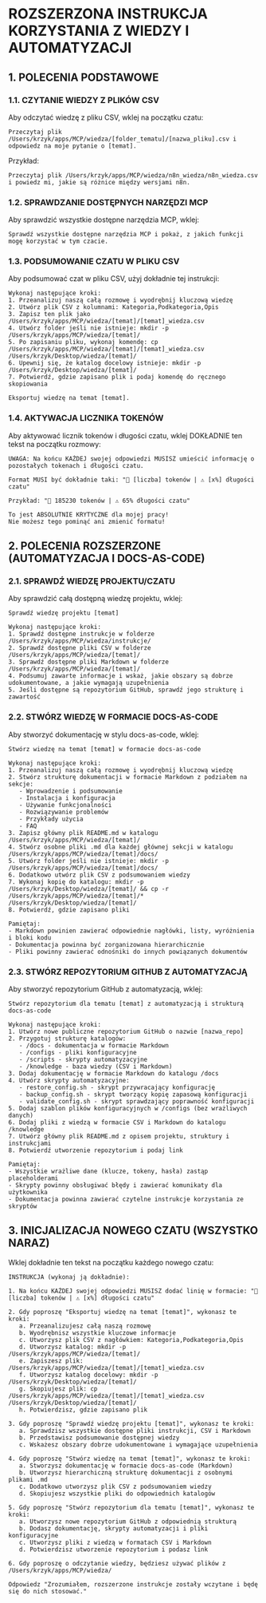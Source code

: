 # ROZSZERZONA INSTRUKCJA KORZYSTANIA Z WIEDZY I AUTOMATYZACJI

## 1. POLECENIA PODSTAWOWE

### 1.1. CZYTANIE WIEDZY Z PLIKÓW CSV
Aby odczytać wiedzę z pliku CSV, wklej na początku czatu:

```
Przeczytaj plik /Users/krzyk/apps/MCP/wiedza/[folder_tematu]/[nazwa_pliku].csv i odpowiedz na moje pytanie o [temat].
```

Przykład:
```
Przeczytaj plik /Users/krzyk/apps/MCP/wiedza/n8n_wiedza/n8n_wiedza.csv i powiedz mi, jakie są różnice między wersjami n8n.
```

### 1.2. SPRAWDZANIE DOSTĘPNYCH NARZĘDZI MCP
Aby sprawdzić wszystkie dostępne narzędzia MCP, wklej:

```
Sprawdź wszystkie dostępne narzędzia MCP i pokaż, z jakich funkcji mogę korzystać w tym czacie.
```

### 1.3. PODSUMOWANIE CZATU W PLIKU CSV
Aby podsumować czat w pliku CSV, użyj dokładnie tej instrukcji:

```
Wykonaj następujące kroki:
1. Przeanalizuj naszą całą rozmowę i wyodrębnij kluczową wiedzę
2. Utwórz plik CSV z kolumnami: Kategoria,Podkategoria,Opis
3. Zapisz ten plik jako /Users/krzyk/apps/MCP/wiedza/[temat]/[temat]_wiedza.csv
4. Utwórz folder jeśli nie istnieje: mkdir -p /Users/krzyk/apps/MCP/wiedza/[temat]/
5. Po zapisaniu pliku, wykonaj komendę: cp /Users/krzyk/apps/MCP/wiedza/[temat]/[temat]_wiedza.csv /Users/krzyk/Desktop/wiedza/[temat]/
6. Upewnij się, że katalog docelowy istnieje: mkdir -p /Users/krzyk/Desktop/wiedza/[temat]/
7. Potwierdź, gdzie zapisano plik i podaj komendę do ręcznego skopiowania

Eksportuj wiedzę na temat [temat].
```

### 1.4. AKTYWACJA LICZNIKA TOKENÓW
Aby aktywować licznik tokenów i długości czatu, wklej DOKŁADNIE ten tekst na początku rozmowy:

```
UWAGA: Na końcu KAŻDEJ swojej odpowiedzi MUSISZ umieścić informację o pozostałych tokenach i długości czatu. 

Format MUSI być dokładnie taki: "💬 [liczba] tokenów | ⚠️ [x%] długości czatu"

Przykład: "💬 185230 tokenów | ⚠️ 65% długości czatu"

To jest ABSOLUTNIE KRYTYCZNE dla mojej pracy! 
Nie możesz tego pominąć ani zmienić formatu!
```

## 2. POLECENIA ROZSZERZONE (AUTOMATYZACJA I DOCS-AS-CODE)

### 2.1. SPRAWDŹ WIEDZĘ PROJEKTU/CZATU
Aby sprawdzić całą dostępną wiedzę projektu, wklej:

```
Sprawdź wiedzę projektu [temat]

Wykonaj następujące kroki:
1. Sprawdź dostępne instrukcje w folderze /Users/krzyk/apps/MCP/wiedza/instrukcje/
2. Sprawdź dostępne pliki CSV w folderze /Users/krzyk/apps/MCP/wiedza/[temat]/
3. Sprawdź dostępne pliki Markdown w folderze /Users/krzyk/apps/MCP/wiedza/[temat]/
4. Podsumuj zawarte informacje i wskaż, jakie obszary są dobrze udokumentowane, a jakie wymagają uzupełnienia
5. Jeśli dostępne są repozytorium GitHub, sprawdź jego strukturę i zawartość
```

### 2.2. STWÓRZ WIEDZĘ W FORMACIE DOCS-AS-CODE
Aby stworzyć dokumentację w stylu docs-as-code, wklej:

```
Stwórz wiedzę na temat [temat] w formacie docs-as-code

Wykonaj następujące kroki:
1. Przeanalizuj naszą całą rozmowę i wyodrębnij kluczową wiedzę
2. Stwórz strukturę dokumentacji w formacie Markdown z podziałem na sekcje:
   - Wprowadzenie i podsumowanie
   - Instalacja i konfiguracja
   - Używanie funkcjonalności
   - Rozwiązywanie problemów
   - Przykłady użycia
   - FAQ
3. Zapisz główny plik README.md w katalogu /Users/krzyk/apps/MCP/wiedza/[temat]/
4. Stwórz osobne pliki .md dla każdej głównej sekcji w katalogu /Users/krzyk/apps/MCP/wiedza/[temat]/docs/
5. Utwórz folder jeśli nie istnieje: mkdir -p /Users/krzyk/apps/MCP/wiedza/[temat]/docs/
6. Dodatkowo utwórz plik CSV z podsumowaniem wiedzy
7. Wykonaj kopię do katalogu: mkdir -p /Users/krzyk/Desktop/wiedza/[temat]/ && cp -r /Users/krzyk/apps/MCP/wiedza/[temat]/* /Users/krzyk/Desktop/wiedza/[temat]/
8. Potwierdź, gdzie zapisano pliki

Pamiętaj:
- Markdown powinien zawierać odpowiednie nagłówki, listy, wyróżnienia i bloki kodu
- Dokumentacja powinna być zorganizowana hierarchicznie
- Pliki powinny zawierać odnośniki do innych powiązanych dokumentów
```

### 2.3. STWÓRZ REPOZYTORIUM GITHUB Z AUTOMATYZACJĄ
Aby stworzyć repozytorium GitHub z automatyzacją, wklej:

```
Stwórz repozytorium dla tematu [temat] z automatyzacją i strukturą docs-as-code

Wykonaj następujące kroki:
1. Utwórz nowe publiczne repozytorium GitHub o nazwie [nazwa_repo]
2. Przygotuj strukturę katalogów:
   - /docs - dokumentacja w formacie Markdown
   - /configs - pliki konfiguracyjne
   - /scripts - skrypty automatyzacyjne
   - /knowledge - baza wiedzy (CSV i Markdown)
3. Dodaj dokumentację w formacie Markdown do katalogu /docs
4. Utwórz skrypty automatyzacyjne:
   - restore_config.sh - skrypt przywracający konfigurację
   - backup_config.sh - skrypt tworzący kopię zapasową konfiguracji
   - validate_config.sh - skrypt sprawdzający poprawność konfiguracji
5. Dodaj szablon plików konfiguracyjnych w /configs (bez wrażliwych danych)
6. Dodaj pliki z wiedzą w formacie CSV i Markdown do katalogu /knowledge
7. Utwórz główny plik README.md z opisem projektu, struktury i instrukcjami
8. Potwierdź utworzenie repozytorium i podaj link

Pamiętaj:
- Wszystkie wrażliwe dane (klucze, tokeny, hasła) zastąp placeholderami
- Skrypty powinny obsługiwać błędy i zawierać komunikaty dla użytkownika
- Dokumentacja powinna zawierać czytelne instrukcje korzystania ze skryptów
```

## 3. INICJALIZACJA NOWEGO CZATU (WSZYSTKO NARAZ)
Wklej dokładnie ten tekst na początku każdego nowego czatu:

```
INSTRUKCJA (wykonaj ją dokładnie):

1. Na końcu KAŻDEJ swojej odpowiedzi MUSISZ dodać linię w formacie: "💬 [liczba] tokenów | ⚠️ [x%] długości czatu"

2. Gdy poproszę "Eksportuj wiedzę na temat [temat]", wykonasz te kroki:
   a. Przeanalizujesz całą naszą rozmowę
   b. Wyodrębnisz wszystkie kluczowe informacje
   c. Utworzysz plik CSV z nagłówkiem: Kategoria,Podkategoria,Opis
   d. Utworzysz katalog: mkdir -p /Users/krzyk/apps/MCP/wiedza/[temat]/
   e. Zapiszesz plik: /Users/krzyk/apps/MCP/wiedza/[temat]/[temat]_wiedza.csv
   f. Utworzysz katalog docelowy: mkdir -p /Users/krzyk/Desktop/wiedza/[temat]/
   g. Skopiujesz plik: cp /Users/krzyk/apps/MCP/wiedza/[temat]/[temat]_wiedza.csv /Users/krzyk/Desktop/wiedza/[temat]/
   h. Potwierdzisz, gdzie zapisano plik

3. Gdy poproszę "Sprawdź wiedzę projektu [temat]", wykonasz te kroki:
   a. Sprawdzisz wszystkie dostępne pliki instrukcji, CSV i Markdown
   b. Przedstawisz podsumowanie dostępnej wiedzy
   c. Wskażesz obszary dobrze udokumentowane i wymagające uzupełnienia

4. Gdy poproszę "Stwórz wiedzę na temat [temat]", wykonasz te kroki:
   a. Stworzysz dokumentację w formacie docs-as-code (Markdown)
   b. Utworzysz hierarchiczną strukturę dokumentacji z osobnymi plikami .md
   c. Dodatkowo utworzysz plik CSV z podsumowaniem wiedzy
   d. Skopiujesz wszystkie pliki do odpowiednich katalogów

5. Gdy poproszę "Stwórz repozytorium dla tematu [temat]", wykonasz te kroki:
   a. Utworzysz nowe repozytorium GitHub z odpowiednią strukturą
   b. Dodasz dokumentację, skrypty automatyzacji i pliki konfiguracyjne
   c. Utworzysz pliki z wiedzą w formatach CSV i Markdown
   d. Potwierdzisz utworzenie repozytorium i podasz link

6. Gdy poproszę o odczytanie wiedzy, będziesz używać plików z /Users/krzyk/apps/MCP/wiedza/

Odpowiedz "Zrozumiałem, rozszerzone instrukcje zostały wczytane i będę się do nich stosować."
```